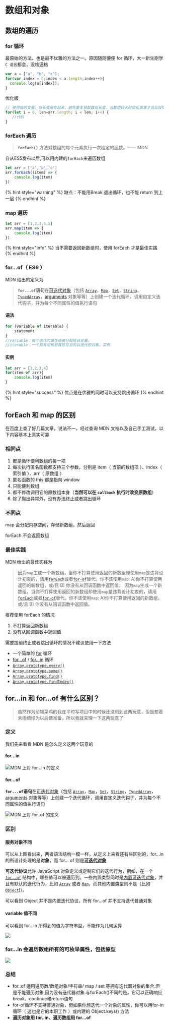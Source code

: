 # 数组和对象

## 数组的遍历

### for 循环

最原始的方法、也是最不优雅的方法之一。原因随随便便 for 循环，大一新生刚学 `C 语言`都会，没啥逼格

```javascript
var a = ["a", "b", "c"];
for(var index = 0;index < a.length;index++){
  console.log(a[index]);
}
```

优化版

```javascript
// 使用临时变量，将长度缓存起来，避免重复获取数组长度，当数组较大时优化效果才会比较明显。
for(let i = 0, len=arr.length; i < len; i++) {
   //代码
}

```

###  forEach 遍历

> **`forEach()`** 方法对数组的每个元素执行一次给定的函数。—— MDN

 自从ES5发布以后,可以用内建的`forEach`来遍历数组

```javascript
let arr = ['a','b','c']
arr.forEach((item) => {
    console.log(item)
})
```

{% hint style="warning" %}
缺点：不能用Break 退出循环，也不能 return 到上一层
{% endhint %}

###  map 遍历

```javascript
let arr = [1,2,3,4,5]
arr.map(item => {
    console.log(item)
})
```

{% hint style="info" %}
当不需要返回新数组时，使用 forEach 才是最佳实践
{% endhint %}

### for...of（ ES6 ）

MDN 给出的定义为

> **`for...of`语句**在[可迭代对象](https://developer.mozilla.org/zh-CN/docs/Web/JavaScript/Guide/iterable)（包括 [`Array`](https://developer.mozilla.org/zh-CN/docs/Web/JavaScript/Reference/Array)，[`Map`](https://developer.mozilla.org/zh-CN/docs/Web/JavaScript/Reference/Map)，[`Set`](https://developer.mozilla.org/zh-CN/docs/Web/JavaScript/Reference/Global_Objects/Set)，[`String`](https://developer.mozilla.org/zh-CN/docs/Web/JavaScript/Reference/String)，[`TypedArray`](https://developer.mozilla.org/zh-CN/docs/Web/JavaScript/Reference/Global_Objects/TypedArray)，[arguments](https://developer.mozilla.org/en-US/docs/Web/JavaScript/Reference/Functions_and_function_scope/arguments) 对象等等）上创建一个迭代循环，调用自定义迭代钩子，并为每个不同属性的值执行语句

####  语法

```javascript
for (variable of iterable) {
    statement
}
//variable：每个迭代的属性值被分配给该变量。
//iterable：一个具有可枚举属性并且可以迭代的对象。实例
```

####  实例

```javascript
let arr = [1,2,3,4]
for(item of arr){
    console.log(item)
}
```

{% hint style="success" %}
优点是在优雅的同时可以支持跳出循环
{% endhint %}

## forEach 和 map 的区别

 在百度上查了好几篇文章，说法不一，经过查询 MDN 文档以及自己手工测试，以下内容基本上真实可靠

###  相同点

1. 都是循环便利数组的每一项
2. 每次执行匿名函数都支持三个参数，分别是 item（ 当前的数组项 ）、index（ 索引值 ）、arr（ 原数组 ）
3. 匿名函数的 this 都是指向 window
4. 只能便利数组
5. 都不修改调用它的原数组本身（**当然可以在 `callback` 执行时改变原数组**）
6. 除了抛出异常外，没有办法终止或者跳出循环

### 不同点

 map 会分配内存空间，存储新数组，然后返回

 forEach 不会返回数组

### 最佳实践

MDN 给出的最佳实践为

> 因为`map`生成一个新数组，当你不打算使用返回的新数组却使用`map`是违背设计初衷的，请用[`forEach`](https://developer.mozilla.org/zh-CN/docs/Web/JavaScript/Reference/Global_Objects/Array/forEach)或者[`for-of`](https://developer.mozilla.org/zh-CN/docs/Web/JavaScript/Reference/Statements/for...of)替代。你不该使用`map`: A\)你不打算使用返回的新数组，或/且 B\) 你没有从回调函数中返回值。 因为`map`生成一个新数组，当你不打算使用返回的新数组却使用`map`是违背设计初衷的，请用[`forEach`](https://developer.mozilla.org/zh-CN/docs/Web/JavaScript/Reference/Global_Objects/Array/forEach)或者[`for-of`](https://developer.mozilla.org/zh-CN/docs/Web/JavaScript/Reference/Statements/for...of)替代。你不该使用`map`: A\)你不打算使用返回的新数组，或/且 B\) 你没有从回调函数中返回值。

 推荐使用 forEach 的情况

1. 不打算返回新数组
2. 没有从回调函数中返回值

 需要提前终止或者跳出循环的情况不建议使用一下方法

* 一个简单的 [for](https://developer.mozilla.org/zh-CN/docs/Web/JavaScript/Reference/Statements/for) 循环
* [for...of](https://developer.mozilla.org/zh-CN/docs/Web/JavaScript/Reference/Statements/for...of) / [for...in](https://developer.mozilla.org/zh-CN/docs/Web/JavaScript/Reference/Statements/for...in) 循环
* [`Array.prototype.every()`](https://developer.mozilla.org/zh-CN/docs/Web/JavaScript/Reference/Global_Objects/Array/every)
* [`Array.prototype.some()`](https://developer.mozilla.org/zh-CN/docs/Web/JavaScript/Reference/Global_Objects/Array/some)
* [`Array.prototype.find()`](https://developer.mozilla.org/zh-CN/docs/Web/JavaScript/Reference/Global_Objects/Array/find)
* [`Array.prototype.findIndex()`](https://developer.mozilla.org/zh-CN/docs/Web/JavaScript/Reference/Global_Objects/Array/findIndex)

## for...in 和 for...of 有什么区别？

> 虽然作为前端菜鸡的我在平时写项目中的时候还没用到这两玩意，但是想着未雨绸缪为以后做准备，所以我就来理一下这两玩意了

### 定义

 我们先来看看 MDN 是怎么定义这两个玩意的

####  for...in

![MDN &#x4E0A;&#x5BF9; for...in &#x7684;&#x5B9A;&#x4E49;](../../.gitbook/assets/image%20%288%29.png)

####  for...of

**`for...of`语句**在[可迭代对象](https://developer.mozilla.org/zh-CN/docs/Web/JavaScript/Guide/iterable)（包括 [`Array`](https://developer.mozilla.org/zh-CN/docs/Web/JavaScript/Reference/Array)，[`Map`](https://developer.mozilla.org/zh-CN/docs/Web/JavaScript/Reference/Map)，[`Set`](https://developer.mozilla.org/zh-CN/docs/Web/JavaScript/Reference/Global_Objects/Set)，[`String`](https://developer.mozilla.org/zh-CN/docs/Web/JavaScript/Reference/String)，[`TypedArray`](https://developer.mozilla.org/zh-CN/docs/Web/JavaScript/Reference/Global_Objects/TypedArray)，[arguments](https://developer.mozilla.org/en-US/docs/Web/JavaScript/Reference/Functions_and_function_scope/arguments) 对象等等）上创建一个迭代循环，调用自定义迭代钩子，并为每个不同属性的值执行语句

![MDN &#x4E0A;&#x5BF9; for..of &#x7684;&#x5B9A;&#x4E49;](../../.gitbook/assets/image%20%2812%29.png)

###  区别

####  服务对象不同

 可以从上图看出来，两者语法结构一模一样，从定义上来看还有些区别的，for...in 的所设计处理的是**对象**，而 for... of 则是[**可迭代对象**](https://developer.mozilla.org/zh-CN/docs/Web/JavaScript/Reference/Iteration_protocols)

**可迭代协议**允许 JavaScript 对象定义或定制它们的迭代行为，例如，在一个 [`for..of`](https://developer.mozilla.org/zh-CN/docs/Web/JavaScript/Reference/Statements/for...of) 结构中，哪些值可以被遍历到。一些内置类型同时是[内置可迭代对象](https://developer.mozilla.org/zh-CN/docs/Web/JavaScript/Reference/Iteration_protocols#%E5%86%85%E7%BD%AE%E5%8F%AF%E8%BF%AD%E4%BB%A3%E5%AF%B9%E8%B1%A1)，并且有默认的迭代行为，比如 [`Array`](https://developer.mozilla.org/zh-CN/docs/Web/JavaScript/Reference/Array) 或者 [`Map`](https://developer.mozilla.org/zh-CN/docs/Web/JavaScript/Reference/Map)，而其他内置类型则不是（比如 [`Object`](https://developer.mozilla.org/zh-CN/docs/Web/JavaScript/Reference/Global_Objects/Object)\)）。

 可以看到 Object 并不是内置迭代协议，所有 for...of 并不支持迭代普通对象

####  variable 值不同

 可以看到 for...in 所得到的值为字符串型，不能作为几何运算

![](../../.gitbook/assets/image%20%289%29.png)

###  for...in 会遍历数组所有的可枚举属性，包括原型

![](../../.gitbook/assets/image%20%285%29.png)

### 总结

* for..of 适用遍历数/数组对象/字符串/ map / set 等拥有迭代器对象的集合.但是不能遍历对象,因为没有迭代器对象.与forEach\(\)不同的是，它可以正确响应break、continue和return语句
* for-of循环不支持普通对象，但如果你想迭代一个对象的属性，你可以用for-in循环（ 这也是它的本职工作 ）或内建的 Object.keys\(\) 方法
* **遍历对象用 for..in、遍历数组用 for...of**

